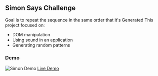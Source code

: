 ## Simon Says Challenge 
Goal is to repeat the sequence in the same order that it's Generated
This project focused on:
- DOM manipulation
- Using sound in an application
- Generating random patterns

### Demo
![Simon Demo](demo/simonDemo.gif)
<a href="https://kevinreber.github.io/simon/">Live Demo</a>